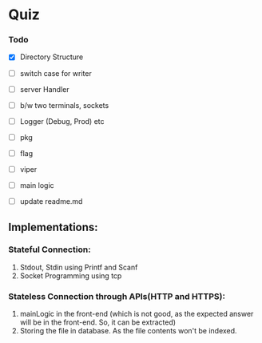 # Quiz

### Todo 

- [x] Directory Structure
- [ ] switch case for writer
- [ ] server Handler
- [ ] b/w two terminals, sockets
- [ ] Logger (Debug, Prod) etc
- [ ] pkg
- [ ] flag
- [ ] viper
- [ ] main logic
- [ ] update readme.md


## Implementations:

### Stateful Connection:

  1.  Stdout, Stdin using Printf and Scanf
  2.  Socket Programming using tcp 

### Stateless Connection through APIs(HTTP and HTTPS):

  1. mainLogic in the front-end (which is not good, as the expected answer will be in the front-end. So, it can be extracted)
  2. Storing the file in database. As the file contents won't be indexed.



